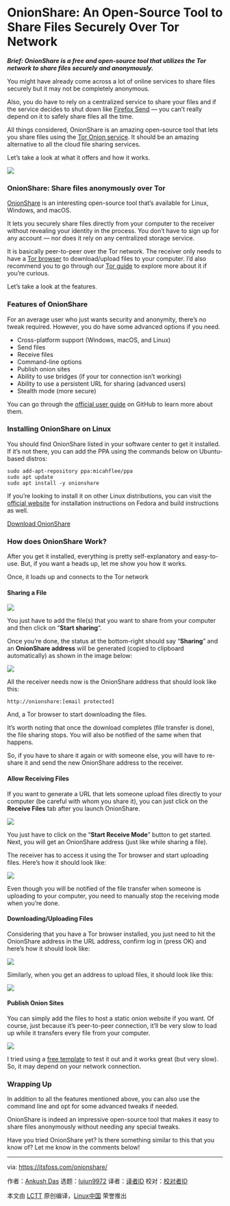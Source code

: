 [#]: collector: (lujun9972)
[#]: translator: (geekpi)
[#]: reviewer: ( )
[#]: publisher: ( )
[#]: url: ( )
[#]: subject: (OnionShare: An Open-Source Tool to Share Files Securely Over Tor Network)
[#]: via: (https://itsfoss.com/onionshare/)
[#]: author: (Ankush Das https://itsfoss.com/author/ankush/)

OnionShare: An Open-Source Tool to Share Files Securely Over Tor Network
======

_**Brief: OnionShare is a free and open-source tool that utilizes the Tor network to share files securely and anonymously.**_

You might have already come across a lot of online services to share files securely but it may not be completely anonymous.

Also, you do have to rely on a centralized service to share your files and if the service decides to shut down like [Firefox Send][1] — you can’t really depend on it to safely share files all the time.

All things considered, OnionShare is an amazing open-source tool that lets you share files using the [Tor Onion service][2]. It should be an amazing alternative to all the cloud file sharing services.

Let’s take a look at what it offers and how it works.

![][3]

### OnionShare: Share files anonymously over Tor

[OnionShare][4] is an interesting open-source tool that’s available for Linux, Windows, and macOS.

It lets you securely share files directly from your computer to the receiver without revealing your identity in the process. You don’t have to sign up for any account — nor does it rely on any centralized storage service.

It is basically peer-to-peer over the Tor network. The receiver only needs to have a [Tor browser][5] to download/upload files to your computer. I’d also recommend you to go through our [Tor guide][6] to explore more about it if you’re curious.

Let’s take a look at the features.

### Features of OnionShare

For an average user who just wants security and anonymity, there’s no tweak required. However, you do have some advanced options if you need.

  * Cross-platform support (Windows, macOS, and Linux)
  * Send files
  * Receive files
  * Command-line options
  * Publish onion sites
  * Ability to use bridges (if your tor connection isn’t working)
  * Ability to use a persistent URL for sharing (advanced users)
  * Stealth mode (more secure)



You can go through the [official user guide][7] on GitHub to learn more about them.

### Installing OnionShare on Linux

You should find OnionShare listed in your software center to get it installed. If it’s not there, you can add the PPA using the commands below on Ubuntu-based distros:

```
sudo add-apt-repository ppa:micahflee/ppa
sudo apt update
sudo apt install -y onionshare
```

If you’re looking to install it on other Linux distributions, you can visit the [official website][4] for installation instructions on Fedora and build instructions as well.

[Download OnionShare][4]

### How does OnionShare Work?

After you get it installed, everything is pretty self-explanatory and easy-to-use. But, if you want a heads up, let me show you how it works.

Once, it loads up and connects to the Tor network

#### Sharing a File

![][8]

You just have to add the file(s) that you want to share from your computer and then click on “**Start sharing**“.

Once you’re done, the status at the bottom-right should say “**Sharing**” and an **OnionShare address** will be generated (copied to clipboard automatically) as shown in the image below:

![][9]

All the receiver needs now is the OnionShare address that should look like this:

```
http://onionshare:[email protected]
```

And, a Tor browser to start downloading the files.

It’s worth noting that once the download completes (file transfer is done), the file sharing stops. You will also be notified of the same when that happens.

So, if you have to share it again or with someone else, you will have to re-share it and send the new OnionShare address to the receiver.

#### Allow Receiving Files

If you want to generate a URL that lets someone upload files directly to your computer (be careful with whom you share it), you can just click on the **Receive Files** tab after you launch OnionShare.

![][10]

You just have to click on the “**Start Receive Mode**” button to get started. Next, you will get an OnionShare address (just like while sharing a file).

The receiver has to access it using the Tor browser and start uploading files. Here’s how it should look like:

![][11]

Even though you will be notified of the file transfer when someone is uploading to your computer, you need to manually stop the receiving mode when you’re done.

#### Downloading/Uploading Files

Considering that you have a Tor browser installed, you just need to hit the OnionShare address in the URL address, confirm log in (press OK) and here’s how it should look like:

![][12]

Similarly, when you get an address to upload files, it should look like this:

![][13]

#### Publish Onion Sites

You can simply add the files to host a static onion website if you want. Of course, just because it’s peer-to-peer connection, it’ll be very slow to load up while it transfers every file from your computer.

![][14]

I tried using a [free template][15] to test it out and it works great (but very slow). So, it may depend on your network connection.

### **Wrapping Up**

In addition to all the features mentioned above, you can also use the command line and opt for some advanced tweaks if needed.

OnionShare is indeed an impressive open-source tool that makes it easy to share files anonymously without needing any special tweaks.

Have you tried OnionShare yet? Is there something similar to this that you know of? Let me know in the comments below!

--------------------------------------------------------------------------------

via: https://itsfoss.com/onionshare/

作者：[Ankush Das][a]
选题：[lujun9972][b]
译者：[译者ID](https://github.com/译者ID)
校对：[校对者ID](https://github.com/校对者ID)

本文由 [LCTT](https://github.com/LCTT/TranslateProject) 原创编译，[Linux中国](https://linux.cn/) 荣誉推出

[a]: https://itsfoss.com/author/ankush/
[b]: https://github.com/lujun9972
[1]: https://itsfoss.com/firefox-send/
[2]: https://community.torproject.org/onion-services/
[3]: https://i0.wp.com/itsfoss.com/wp-content/uploads/2020/08/onionshare-screenshot.jpg?resize=800%2C629&ssl=1
[4]: https://onionshare.org/
[5]: https://itsfoss.com/install-tar-browser-linux/
[6]: https://itsfoss.com/tor-guide/
[7]: https://github.com/micahflee/onionshare/wiki
[8]: https://i1.wp.com/itsfoss.com/wp-content/uploads/2020/08/onionshare-share.png?resize=800%2C604&ssl=1
[9]: https://i2.wp.com/itsfoss.com/wp-content/uploads/2020/08/onionshare-file-shared.jpg?resize=800%2C532&ssl=1
[10]: https://i2.wp.com/itsfoss.com/wp-content/uploads/2020/08/onionshare-receive-files.jpg?resize=800%2C655&ssl=1
[11]: https://i0.wp.com/itsfoss.com/wp-content/uploads/2020/08/onionshare-receive-mode.jpg?resize=800%2C529&ssl=1
[12]: https://i2.wp.com/itsfoss.com/wp-content/uploads/2020/08/onionshare-download.jpg?resize=800%2C499&ssl=1
[13]: https://i1.wp.com/itsfoss.com/wp-content/uploads/2020/08/onionshare-upload.jpg?resize=800%2C542&ssl=1
[14]: https://i0.wp.com/itsfoss.com/wp-content/uploads/2020/08/onionshare-onion-site.jpg?resize=800%2C366&ssl=1
[15]: https://www.styleshout.com/free-templates/kards/
